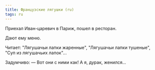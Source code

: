 ```yaml
---
title: Французские лягушки (ru)
tags: ru
---
```


Приехал Иван-царевич в Париж, пошел в ресторан.

Дают ему меню.

Читает: "Лягушачьи лапки жаренные", "Лягушачьи лапки тушеные", "Суп из лягушачьих лапок"...

Задумчиво:
— Вот они с ними как! А я, дурак, женился...
